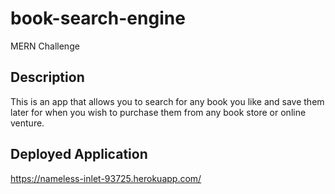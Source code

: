 # book-search-engine
MERN Challenge

## Description
This is an app that allows you to search for any book you like and save them later for when you wish to purchase them from any book store or online venture.

## Deployed Application
https://nameless-inlet-93725.herokuapp.com/ 
